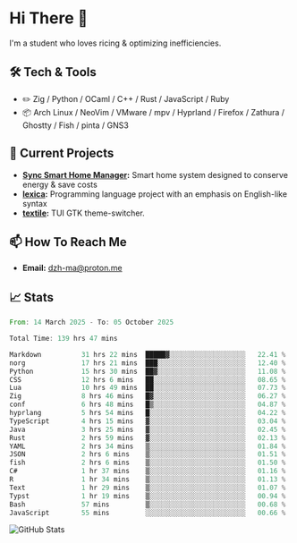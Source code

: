 # Hi There 👋
I'm a student who loves ricing & optimizing inefficiencies.
## 🛠️ Tech & Tools
- ✏️  Zig / Python / OCaml / C++ / Rust / JavaScript / Ruby
- 📦 Arch Linux / NeoVim / VMware / mpv / Hyprland / Firefox / Zathura / Ghostty / Fish / pinta / GNS3
## 🔭 Current Projects
- **[Sync Smart Home Manager](https://github.com/dzh-ma/sync):** Smart home system designed to conserve energy & save costs
- **[lexica](https://github.com/dzh-ma/lexica):** Programming language project with an emphasis on English-like syntax
- **[textile](https://github.com/dzh-ma/textile):** TUI GTK theme-switcher.
## 📫 How To Reach Me
- **Email:** [dzh-ma@proton.me](mailto:dzh-ma@proton.me)
## 📈 Stats
<!--START_SECTION:waka-->

```rust
From: 14 March 2025 - To: 05 October 2025

Total Time: 139 hrs 47 mins

Markdown          31 hrs 22 mins  █████▓░░░░░░░░░░░░░░░░░░░   22.41 %
norg              17 hrs 21 mins  ███░░░░░░░░░░░░░░░░░░░░░░   12.40 %
Python            15 hrs 30 mins  ██▓░░░░░░░░░░░░░░░░░░░░░░   11.08 %
CSS               12 hrs 6 mins   ██░░░░░░░░░░░░░░░░░░░░░░░   08.65 %
Lua               10 hrs 49 mins  ██░░░░░░░░░░░░░░░░░░░░░░░   07.73 %
Zig               8 hrs 46 mins   █▓░░░░░░░░░░░░░░░░░░░░░░░   06.27 %
conf              6 hrs 48 mins   █▒░░░░░░░░░░░░░░░░░░░░░░░   04.87 %
hyprlang          5 hrs 54 mins   █░░░░░░░░░░░░░░░░░░░░░░░░   04.22 %
TypeScript        4 hrs 15 mins   ▓░░░░░░░░░░░░░░░░░░░░░░░░   03.04 %
Java              3 hrs 25 mins   ▓░░░░░░░░░░░░░░░░░░░░░░░░   02.45 %
Rust              2 hrs 59 mins   ▓░░░░░░░░░░░░░░░░░░░░░░░░   02.13 %
YAML              2 hrs 34 mins   ▒░░░░░░░░░░░░░░░░░░░░░░░░   01.84 %
JSON              2 hrs 6 mins    ▒░░░░░░░░░░░░░░░░░░░░░░░░   01.51 %
fish              2 hrs 6 mins    ▒░░░░░░░░░░░░░░░░░░░░░░░░   01.50 %
C#                1 hr 37 mins    ▒░░░░░░░░░░░░░░░░░░░░░░░░   01.16 %
R                 1 hr 34 mins    ▒░░░░░░░░░░░░░░░░░░░░░░░░   01.13 %
Text              1 hr 29 mins    ▒░░░░░░░░░░░░░░░░░░░░░░░░   01.07 %
Typst             1 hr 19 mins    ▒░░░░░░░░░░░░░░░░░░░░░░░░   00.94 %
Bash              57 mins         ▒░░░░░░░░░░░░░░░░░░░░░░░░   00.68 %
JavaScript        55 mins         ░░░░░░░░░░░░░░░░░░░░░░░░░   00.66 %
```

<!--END_SECTION:waka-->

![GitHub Stats](https://github-readme-stats.vercel.app/api?username=dzh-ma&show_icons=true&theme=transparent)
